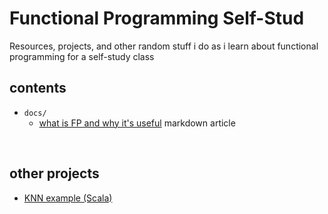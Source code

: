 # Functional Programming Self-Stud

Resources, projects, and other random stuff i do as i learn about functional programming for a self-study class

## contents

* `docs/`
    * [what is FP and why it's useful](docs/what_and_why.md) markdown article

<br>

## other projects

* [KNN example (Scala)](https://github.com/dbusteed/knn-scala)